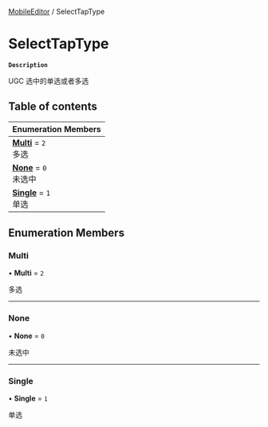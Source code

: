 [MobileEditor](../modules/MobileEditor.MobileEditor.md) / SelectTapType

# SelectTapType <Badge type="tip" text="Enumeration" />

**`Description`**

UGC 选中的单选或者多选

## Table of contents

| Enumeration Members |
| :-----|
| **[Multi](MobileEditor.SelectTapType.md#multi)** = ``2`` <br> 多选|
| **[None](MobileEditor.SelectTapType.md#none)** = ``0`` <br> 未选中|
| **[Single](MobileEditor.SelectTapType.md#single)** = ``1`` <br> 单选|

## Enumeration Members

### Multi

• **Multi** = ``2``

多选

___

### None

• **None** = ``0``

未选中

___

### Single

• **Single** = ``1``

单选
